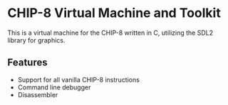# CHIP-8 Virtual Machine and Toolkit

This is a virtual machine for the CHIP-8 written in C, utilizing the SDL2 library for graphics.

## Features
* Support for all vanilla CHIP-8 instructions
* Command line debugger
* Disassembler